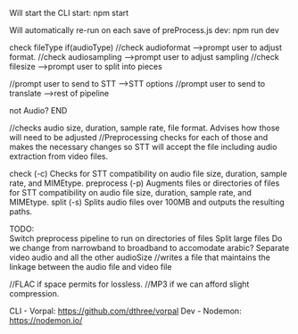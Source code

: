 
Will start the CLI
start: npm start

Will automatically re-run on each save of preProcess.js
dev: npm run dev

check fileType
  if(audioType)
  //check audioformat
    -->prompt user to adjust format.
  //check audiosampling
    -->prompt user to adjust sampling
  //check filesize
    -->prompt user to split into pieces

  //prompt user to send to STT
    -->STT options
  //prompt user to send to translate
    -->rest of pipeline

not Audio?  END

//checks audio size, duration, sample rate, file format.  Advises how those will need to be adjusted
//Preprocessing checks for each of those and makes the necessary changes so STT will accept the file including audio extraction from video files.

check       (-c)   Checks for STT compatibility on audio file size, duration, sample rate, and MIMEtype.
preprocess  (-p)   Augments files or directories of files for STT compatibility on audio file size, duration, sample rate, and MIMEtype.
split       (-s)   Splits audio files over 100MB and outputs the resulting paths.       


TODO:  
Switch preprocess pipeline to run on directories of files
Split large files
Do we change from narrowband to broadband to accomodate arabic?
Separate video audio and all the other audioSize
//writes a file that maintains the linkage between the audio file and video file


//FLAC if space permits for lossless.
//MP3 if we can afford slight compression.

CLI - Vorpal: https://github.com/dthree/vorpal
Dev - Nodemon: https://nodemon.io/
